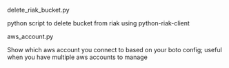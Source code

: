 
delete_riak_bucket.py

python script to delete bucket from riak using python-riak-client


aws_account.py

Show which aws account you connect to based on your boto config; useful when you have multiple aws accounts to manage
